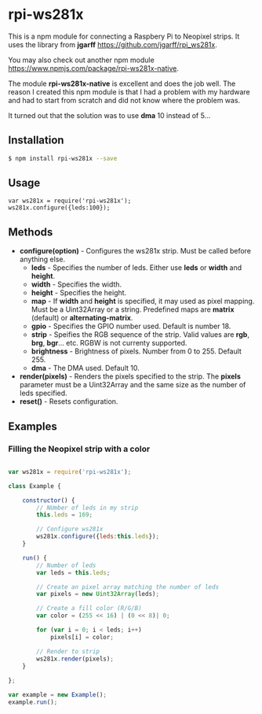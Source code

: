 # rpi-ws281x

This is a npm module for connecting a Raspbery Pi to Neopixel strips. It uses the 
library from **jgarff** https://github.com/jgarff/rpi_ws281x.

You may also check out another npm module https://www.npmjs.com/package/rpi-ws281x-native.

The module **rpi-ws281x-native** is excellent and does the job well. The reason I created
this npm module is that I had a problem with my hardware and had to start from scratch and
did not know where the problem was.

It turned out that the solution was to use **dma** 10 instead of 5...

## Installation

````bash
$ npm install rpi-ws281x --save
````


## Usage

	var ws281x = require('rpi-ws281x');
    ws281x.configure({leds:100});

## Methods

- **configure(option)**   -	Configures the ws281x strip. Must be called before anything else.
	* **leds**            -	Specifies the number of leds. Either use **leds** or **width** and **height**.
	* **width**           -	Specifies the width.
	* **height**          -	Specifies the height.
	* **map**	          -	If **width** and **height** is specified, it may used as pixel mapping. 
							Must be a Uint32Array or a string.
							Predefined maps are **matrix** (default) or **alternating-matrix**.
	* **gpio**            -	Specifies the GPIO number used. Default is number 18.
	* **strip**           - Speifies the RGB sequence of the strip. Valid values
							are **rgb**, **brg**, **bgr**... etc. RGBW is not currenty supported.  
	* **brightness**      -	Brightness of pixels. Number from 0 to 255. Default 255.
	* **dma**             - The DMA used. Default 10.
- 	**render(pixels)**    -	Renders the pixels specified to the strip. The **pixels** parameter must be a Uint32Array
                        	and the same size as the number of leds specified.
- 	**reset()**           -	Resets configuration. 


## Examples

### Filling the Neopixel strip with a color

````javascript

var ws281x = require('rpi-ws281x');

class Example {

    constructor() {
        // NUmber of leds in my strip
        this.leds = 169;

        // Configure ws281x
        ws281x.configure({leds:this.leds});
    }

    run() {
        // Number of leds
        var leds = this.leds;

        // Create an pixel array matching the number of leds
        var pixels = new Uint32Array(leds);

        // Create a fill color (R/G/B)
        var color = (255 << 16) | (0 << 8)| 0;

        for (var i = 0; i < leds; i++)
            pixels[i] = color;

        // Render to strip
        ws281x.render(pixels);
    }
    
};

var example = new Example();
example.run();

````
